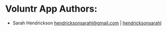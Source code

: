 # Voluntr App Authors:

* Sarah Hendrickson <hendricksonsarahl@gmail.com> | [hendricksonsarahl](https://github.com/hendricksonsarahl)